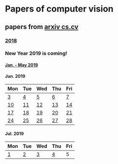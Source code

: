 # Papers of computer vision

## papers from [arxiv cs.cv](http://arxiv.org)
### [2018](2018.md)

### New Year 2019 is coming!
#### [Jan. - May 2019](2019.md)

#### Jun. 2019
Mon | Tue | Wed | Thu | Fri 
----------|-------------|-------------|-------------|-------------
[3](2019/201906/20190603.md) | [4](2019/201906/20190604.md) | [5](2019/201906/20190605.md) | [6](2019/201906/20190606.md) | [7](2019/201906/20190607.md) |
[10](2019/201906/20190610.md) | [11](2019/201906/20190611.md) | [12](2019/201906/20190612.md) | [13](2019/201906/20190613.md)  | [14](2019/201906/20190614.md) |
[17](2019/201906/20190617.md) | [18](2019/201906/20190618.md) | [19](2019/201906/20190619.md) | [20](2019/201906/20190620.md)  | [21](2019/201906/20190621.md) |
[24](2019/201906/20190624.md) | [25](2019/201906/20190625.md) | [26](2019/201906/20190626.md) | [27](2019/201906/20190627.md)  | [28](2019/201906/20190628.md) |

#### Jul. 2019
Mon | Tue | Wed | Thu | Fri 
----------|-------------|-------------|-------------|-------------
[1](2019/201907/20190701.md) | [2](2019/201907/20190702.md) | [3](2019/201907/20190703.md) | [4](2019/201907/20190704.md) | 5 |